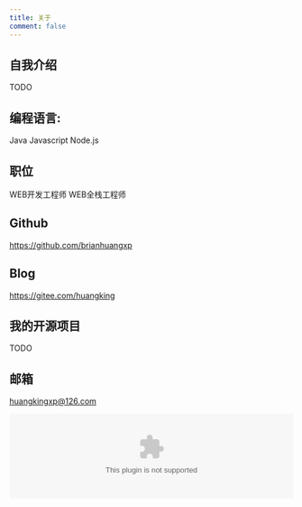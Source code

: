 ```yaml
---
title: 关于
comment: false
---
```


## 自我介绍

TODO

## 编程语言:

Java
Javascript
Node.js


## 职位

WEB开发工程师
WEB全栈工程师

## Github

https://github.com/brianhuangxp

## Blog

https://gitee.com/huangking
    
## 我的开源项目

TODO
              
## 邮箱

huangkingxp@126.com


<embed src="/assets/swf/xfish.swf" width="100%" height="auto"></embed>
